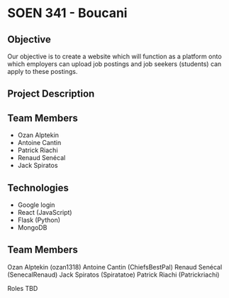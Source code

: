 # SOEN 341 - Boucani 

## Objective
Our objective is to create a website which will function as a platform onto which employers can upload job postings and job seekers (students) can apply to these postings.

## Project Description


## Team Members

* Ozan Alptekin
* Antoine Cantin
* Patrick Riachi
* Renaud Senécal
* Jack Spiratos

## Technologies

* Google login
* React (JavaScript)
* Flask (Python)
* MongoDB

## Team Members
Ozan Alptekin (ozan1318)
Antoine Cantin (ChiefsBestPal)
Renaud Senécal (SenecalRenaud)
Jack Spiratos (Spiratatoe)
Patrick Riachi (Patrickriachi)

Roles TBD
